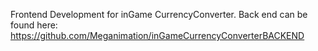 Frontend Development for inGame CurrencyConverter. Back end can be found here: https://github.com/Meganimation/inGameCurrencyConverterBACKEND